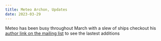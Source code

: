 ```yaml
---
title: Meteo Archon, Updates
date: 2023-03-29
---
```

Meteo has been busy throughout March with a slew of ships checkout his [author link on the mailing list](https://thefasastartrekuniversee-group.groups.io/g/main/search?q=posterid:3217430) 
 to see the lastest additions
